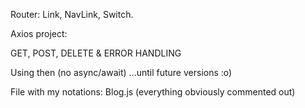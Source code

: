 Router: Link, NavLink, Switch.

Axios project:

GET, POST, DELETE & ERROR HANDLING

Using then (no async/await)
...until future versions :o)

File with my notations: Blog.js (everything obviously commented out)

